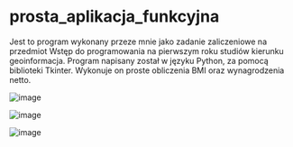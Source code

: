 # prosta_aplikacja_funkcyjna

Jest to program wykonany przeze mnie jako zadanie zaliczeniowe na przedmiot Wstęp do programowania 
na pierwszym roku studiów kierunku geoinformacja. Program napisany został w języku Python, za pomocą 
biblioteki Tkinter. Wykonuje on proste obliczenia BMI oraz wynagrodzenia netto.

![image](https://user-images.githubusercontent.com/62958388/173605759-a0b1a182-8cfd-44ce-92fb-abbffcfafd8a.png)

![image](https://user-images.githubusercontent.com/62958388/173605963-e90f4a7a-7d09-42a4-bdfe-ff515ca5d4d1.png)

![image](https://user-images.githubusercontent.com/62958388/173605659-ecc00438-9505-45cc-9627-d3b8ca8c7e0f.png)
